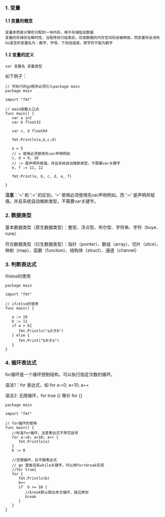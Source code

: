 ### 1. 变量

#### 1.1 变量的概念

    变量本质是计算机分配的一块内存，用于存储指定数据
    变量的存储存在瞬时性，当程序执行结束后，存放数据的内存空间将会被释放，而变量将会消失
    Go语言的变量名为：数字、字母、下划线组成，首字符不能为数字

#### 1.2 变量的定义

    var 变量名 变量类型

如下例子：

```
// 可执行的go程序必须引入package main
package main

import "fmt"

// main函数入口点
func main() {
   var a int
   var b float32

   var c, d float64

   fmt.Println(a,b,c,d)

   a = 5
   // = 使用必须使用先var声明例如
   c, d = 9, 10
   // := 是声明并赋值。并且系统自动推断类型，不需要var关键字
   e, f := 11, 12

   fmt.Print(a, b, c, d, e, f)

}
```

**注意**：‘=’ 和 ‘:=’ 的区别，‘=’ 使用必须使用先var声明例如。而  ‘:=’ 是声明并赋值。并且系统自动推断类型，不需要var关键字。



### 2. 数据类型

基本数据类型（原生数据类型）：整型、浮点型、布尔型、字符串、字符（buye、rune）

符合数据类型（衍生数据类型）：指针（pointer）、数组（array）、切片（slice）、映射（map）、函数（function）、结构体（struct）、通道（channel）

### 3. 判断表达式

if/else的使用

```
package main

import "fmt"

// if/else的使用
func main() {

   a := 10
   b := 11
   if a > b{
      fmt.Println("a大于b")
   } else {
      fmt.Print("b大于a")
   }
}
```

### 4. 循环表达式

for循环是一个循环控制结构，可以执行指定次数的循环。

语法1：for 表达式，如 for a:=0; a<10; a++

语法2:  无限循环，for true {} 等价 for {}

```
package main

import "fmt"

// for循环的使用
func main() {
   //标准for循环，注意表达式不带花括号
   for a:=0; a<10; a++ {
      fmt.Println(a)
   }
   b := 0
   
   //无限循环，后不跟表达式
   // go 里面没有while关键字，可以用for+break实现
   //for true{
   for {
      fmt.Println(b)
      b++
      if  b >= 10 {
         //break默认跳出本次循环，就近原则
         break
      }
   }
}
```

